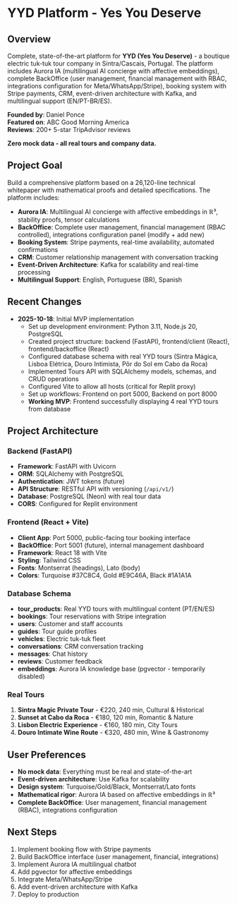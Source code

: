 # YYD Platform - Yes You Deserve

## Overview
Complete, state-of-the-art platform for **YYD (Yes You Deserve)** - a boutique electric tuk-tuk tour company in Sintra/Cascais, Portugal. The platform includes Aurora IA (multilingual AI concierge with affective embeddings), complete BackOffice (user management, financial management with RBAC, integrations configuration for Meta/WhatsApp/Stripe), booking system with Stripe payments, CRM, event-driven architecture with Kafka, and multilingual support (EN/PT-BR/ES).

**Founded by**: Daniel Ponce  
**Featured on**: ABC Good Morning America  
**Reviews**: 200+ 5-star TripAdvisor reviews  

**Zero mock data - all real tours and company data.**

## Project Goal
Build a comprehensive platform based on a 26,120-line technical whitepaper with mathematical proofs and detailed specifications. The platform includes:
- **Aurora IA**: Multilingual AI concierge with affective embeddings in ℝ³, stability proofs, tensor calculations
- **BackOffice**: Complete user management, financial management (RBAC controlled), integrations configuration panel (modify + add new)
- **Booking System**: Stripe payments, real-time availability, automated confirmations
- **CRM**: Customer relationship management with conversation tracking
- **Event-Driven Architecture**: Kafka for scalability and real-time processing
- **Multilingual Support**: English, Portuguese (BR), Spanish

## Recent Changes
- **2025-10-18**: Initial MVP implementation
  - Set up development environment: Python 3.11, Node.js 20, PostgreSQL
  - Created project structure: backend (FastAPI), frontend/client (React), frontend/backoffice (React)
  - Configured database schema with real YYD tours (Sintra Mágica, Lisboa Elétrica, Douro Intimista, Pôr do Sol em Cabo da Roca)
  - Implemented Tours API with SQLAlchemy models, schemas, and CRUD operations
  - Configured Vite to allow all hosts (critical for Replit proxy)
  - Set up workflows: Frontend on port 5000, Backend on port 8000
  - **Working MVP**: Frontend successfully displaying 4 real YYD tours from database

## Project Architecture

### Backend (FastAPI)
- **Framework**: FastAPI with Uvicorn
- **ORM**: SQLAlchemy with PostgreSQL
- **Authentication**: JWT tokens (future)
- **API Structure**: RESTful API with versioning (`/api/v1/`)
- **Database**: PostgreSQL (Neon) with real tour data
- **CORS**: Configured for Replit environment

### Frontend (React + Vite)
- **Client App**: Port 5000, public-facing tour booking interface
- **BackOffice**: Port 5001 (future), internal management dashboard
- **Framework**: React 18 with Vite
- **Styling**: Tailwind CSS
- **Fonts**: Montserrat (headings), Lato (body)
- **Colors**: Turquoise #37C8C4, Gold #E9C46A, Black #1A1A1A

### Database Schema
- **tour_products**: Real YYD tours with multilingual content (PT/EN/ES)
- **bookings**: Tour reservations with Stripe integration
- **users**: Customer and staff accounts
- **guides**: Tour guide profiles
- **vehicles**: Electric tuk-tuk fleet
- **conversations**: CRM conversation tracking
- **messages**: Chat history
- **reviews**: Customer feedback
- **embeddings**: Aurora IA knowledge base (pgvector - temporarily disabled)

### Real Tours
1. **Sintra Magic Private Tour** - €220, 240 min, Cultural & Historical
2. **Sunset at Cabo da Roca** - €180, 120 min, Romantic & Nature
3. **Lisbon Electric Experience** - €160, 180 min, City Tours
4. **Douro Intimate Wine Route** - €320, 480 min, Wine & Gastronomy

## User Preferences
- **No mock data**: Everything must be real and state-of-the-art
- **Event-driven architecture**: Use Kafka for scalability
- **Design system**: Turquoise/Gold/Black, Montserrat/Lato fonts
- **Mathematical rigor**: Aurora IA based on affective embeddings in ℝ³
- **Complete BackOffice**: User management, financial management (RBAC), integrations configuration

## Next Steps
1. Implement booking flow with Stripe payments
2. Build BackOffice interface (user management, financial, integrations)
3. Implement Aurora IA multilingual chatbot
4. Add pgvector for affective embeddings
5. Integrate Meta/WhatsApp/Stripe
6. Add event-driven architecture with Kafka
7. Deploy to production
